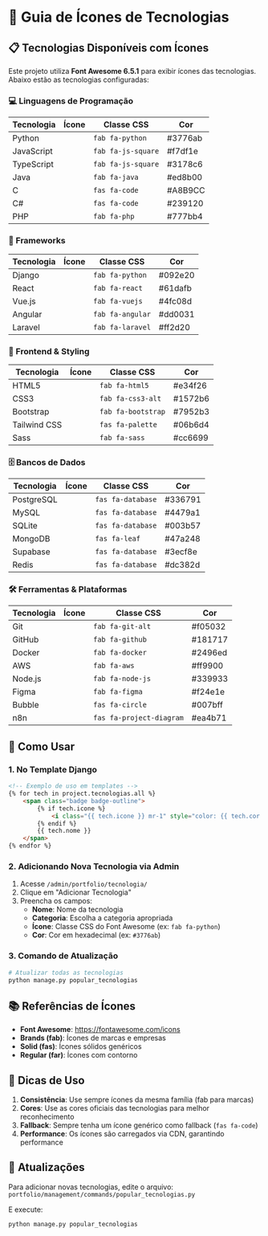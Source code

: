 # 🎨 Guia de Ícones de Tecnologias

## 📋 Tecnologias Disponíveis com Ícones

Este projeto utiliza **Font Awesome 6.5.1** para exibir ícones das tecnologias. Abaixo estão as tecnologias configuradas:

### 💻 Linguagens de Programação

| Tecnologia | Ícone | Classe CSS | Cor |
|------------|-------|------------|-----|
| Python | <i class="fab fa-python"></i> | `fab fa-python` | #3776ab |
| JavaScript | <i class="fab fa-js-square"></i> | `fab fa-js-square` | #f7df1e |
| TypeScript | <i class="fab fa-js-square"></i> | `fab fa-js-square` | #3178c6 |
| Java | <i class="fab fa-java"></i> | `fab fa-java` | #ed8b00 |
| C | <i class="fas fa-code"></i> | `fas fa-code` | #A8B9CC |
| C# | <i class="fas fa-code"></i> | `fas fa-code` | #239120 |
| PHP | <i class="fab fa-php"></i> | `fab fa-php` | #777bb4 |

### 🚀 Frameworks

| Tecnologia | Ícone | Classe CSS | Cor |
|------------|-------|------------|-----|
| Django | <i class="fab fa-python"></i> | `fab fa-python` | #092e20 |
| React | <i class="fab fa-react"></i> | `fab fa-react` | #61dafb |
| Vue.js | <i class="fab fa-vuejs"></i> | `fab fa-vuejs` | #4fc08d |
| Angular | <i class="fab fa-angular"></i> | `fab fa-angular` | #dd0031 |
| Laravel | <i class="fab fa-laravel"></i> | `fab fa-laravel` | #ff2d20 |

### 🎨 Frontend & Styling

| Tecnologia | Ícone | Classe CSS | Cor |
|------------|-------|------------|-----|
| HTML5 | <i class="fab fa-html5"></i> | `fab fa-html5` | #e34f26 |
| CSS3 | <i class="fab fa-css3-alt"></i> | `fab fa-css3-alt` | #1572b6 |
| Bootstrap | <i class="fab fa-bootstrap"></i> | `fab fa-bootstrap` | #7952b3 |
| Tailwind CSS | <i class="fas fa-palette"></i> | `fas fa-palette` | #06b6d4 |
| Sass | <i class="fab fa-sass"></i> | `fab fa-sass` | #cc6699 |

### 🗄️ Bancos de Dados

| Tecnologia | Ícone | Classe CSS | Cor |
|------------|-------|------------|-----|
| PostgreSQL | <i class="fas fa-database"></i> | `fas fa-database` | #336791 |
| MySQL | <i class="fas fa-database"></i> | `fas fa-database` | #4479a1 |
| SQLite | <i class="fas fa-database"></i> | `fas fa-database` | #003b57 |
| MongoDB | <i class="fas fa-leaf"></i> | `fas fa-leaf` | #47a248 |
| Supabase | <i class="fas fa-database"></i> | `fas fa-database` | #3ecf8e |
| Redis | <i class="fas fa-database"></i> | `fas fa-database` | #dc382d |

### 🛠️ Ferramentas & Plataformas

| Tecnologia | Ícone | Classe CSS | Cor |
|------------|-------|------------|-----|
| Git | <i class="fab fa-git-alt"></i> | `fab fa-git-alt` | #f05032 |
| GitHub | <i class="fab fa-github"></i> | `fab fa-github` | #181717 |
| Docker | <i class="fab fa-docker"></i> | `fab fa-docker` | #2496ed |
| AWS | <i class="fab fa-aws"></i> | `fab fa-aws` | #ff9900 |
| Node.js | <i class="fab fa-node-js"></i> | `fab fa-node-js` | #339933 |
| Figma | <i class="fab fa-figma"></i> | `fab fa-figma` | #f24e1e |
| Bubble | <i class="fas fa-circle"></i> | `fas fa-circle` | #007bff |
| n8n | <i class="fas fa-project-diagram"></i> | `fas fa-project-diagram` | #ea4b71 |

## 🔧 Como Usar

### 1. No Template Django

```html
<!-- Exemplo de uso em templates -->
{% for tech in project.tecnologias.all %}
    <span class="badge badge-outline">
        {% if tech.icone %}
            <i class="{{ tech.icone }} mr-1" style="color: {{ tech.cor }}"></i>
        {% endif %}
        {{ tech.nome }}
    </span>
{% endfor %}
```

### 2. Adicionando Nova Tecnologia via Admin

1. Acesse `/admin/portfolio/tecnologia/`
2. Clique em "Adicionar Tecnologia"
3. Preencha os campos:
   - **Nome**: Nome da tecnologia
   - **Categoria**: Escolha a categoria apropriada
   - **Ícone**: Classe CSS do Font Awesome (ex: `fab fa-python`)
   - **Cor**: Cor em hexadecimal (ex: `#3776ab`)

### 3. Comando de Atualização

```bash
# Atualizar todas as tecnologias
python manage.py popular_tecnologias
```

## 📚 Referências de Ícones

- **Font Awesome**: https://fontawesome.com/icons
- **Brands (fab)**: Ícones de marcas e empresas
- **Solid (fas)**: Ícones sólidos genéricos
- **Regular (far)**: Ícones com contorno

## 🎯 Dicas de Uso

1. **Consistência**: Use sempre ícones da mesma família (fab para marcas)
2. **Cores**: Use as cores oficiais das tecnologias para melhor reconhecimento
3. **Fallback**: Sempre tenha um ícone genérico como fallback (`fas fa-code`)
4. **Performance**: Os ícones são carregados via CDN, garantindo performance

## 🔄 Atualizações

Para adicionar novas tecnologias, edite o arquivo:
`portfolio/management/commands/popular_tecnologias.py`

E execute:
```bash
python manage.py popular_tecnologias
```